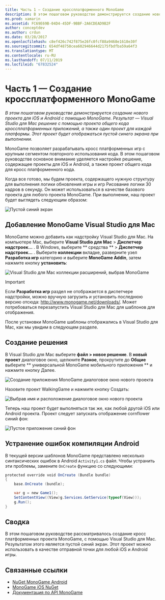```yaml
---
title: Часть 1 — Создание кроссплатформенного MonoGame
description: В этом пошаговом руководстве демонстрируется создание нового проекта для iOS и Android с помощью MonoGame. Результат — Visual Studio для Mac решение с помощью проекта общего кода кроссплатформенных приложений, а также один проект для каждой платформы. Этот проект будет отображаться пустой синего экрана при выполнении.
ms.prod: xamarin
ms.assetid: FC69E69B-04D4-45DF-9BBF-2A6CDEAD9B2F
author: conceptdev
ms.author: crdun
ms.date: 03/28/2017
ms.openlocfilehash: c8ef426c742f875e26fc0fcf88a9468e1618e30f
ms.sourcegitcommit: 654df48758cea602946644d2175fbdfba59a64f3
ms.translationtype: MT
ms.contentlocale: ru-RU
ms.lasthandoff: 07/11/2019
ms.locfileid: "67832524"
---
```

# <a name="part-1--creating-a-cross-platform-monogame"></a>Часть 1 — Создание кроссплатформенного MonoGame

_В этом пошаговом руководстве демонстрируется создание нового проекта для iOS и Android с помощью MonoGame. Результат — Visual Studio для Mac решение с помощью проекта общего кода кроссплатформенных приложений, а также один проект для каждой платформы. Этот проект будет отображаться пустой синего экрана при выполнении._

MonoGame позволяет разрабатывать кросс платформенных игр с крупным сегментом повторного использования кода. В этом пошаговом руководстве основное внимание уделяется настройке решение, содержащее проекты для iOS и Android, а также проект общего кода для кросс платформенного кода.

Когда все готово, мы будем проекта, содержащего нужную структуру для выполнения логики обновления игры и игр Рисование логики 30 кадров в секунду. Он может использоваться в качестве базового проекта для любого проекта MonoGame. При выполнении, наш проект будет выглядеть следующим образом:

![Пустой синий экран](part1-images/image1.png)

## <a name="adding-monogame-to-visual-studio-for-mac"></a>Добавление MonoGame Visual Studio для Mac

MonoGame можно добавить как надстройку Visual Studio для Mac. На компьютере Mac, выберите **Visual Studio для Mac** > **Диспетчер надстроек...**  . В Windows, выберите ** средства ** > **Диспетчер надстроек...**  . Выберите **коллекции** вкладке, разверните узел **Разработка игр** категорию и выберите **MonoGame Addin**, затем нажмите кнопку **установить**:

![Visual Studio для Mac коллекции расширений, выбрав MonoGame](part1-images/image2.png)

> [!IMPORTANT]
> Если **Разработка игр** раздел не отображается в диспетчере надстройки, можно вручную загрузить и установить последнюю версию отсюда: http://www.monogame.net/downloads/. Может потребоваться перезапустить Visual Studio для Mac для шаблонов для отображения.

После установки MonoGame шаблоны отображались в Visual Studio для Mac, как мы увидим в следующем разделе.

## <a name="creating-a-new-solution"></a>Создание решения

В Visual Studio для Mac выберите **файл > новое решение**. В **новый проект** диалоговое окно, щелкните **Разное**, прокрутите до **Общие** выберите ** универсальной MonoGame мобильного приложения ** и нажмите кнопку Далее.

![Создание приложения MonoGame диалоговое окно нового проекта](part1-images/image3.png)

Назовите проект WalkingGame и нажмите кнопку Создать:

![Выбрав имя и расположение диалоговое окно нового проекта](part1-images/image4.png)

Теперь наш проект будет выполняться так же, как любой другой iOS или Android проекта. Проект следует запускать отображение cornflower синий фон:

![Пустое приложение синий фон](part1-images/image5.png)

## <a name="fixing-android-compile-errors"></a>Устранение ошибок компиляции Android

В текущей версии шаблонов MonoGame представлено несколько синтаксических ошибок в Android `Activity1.cs` файл. Чтобы устранить эти проблемы, замените `OnCreate` функцию со следующими:

```csharp
protected override void OnCreate (Bundle bundle)
{
    base.OnCreate (bundle);

    var g = new Game1();
    SetContentView((View)g.Services.GetService(typeof(View)));
    g.Run();
}
```

## <a name="summary"></a>Сводка

В этом пошаговом руководстве рассматривалось создание кросс платформенных проекта MonoGame, с помощью Visual Studio для Mac. Результатом этого является пустой синий экран. Этот проект можно использовать в качестве отправной точки для любой iOS и Android игры.

## <a name="related-links"></a>Связанные ссылки

- [NuGet MonoGame Android](https://www.nuget.org/packages/MonoGame.Framework.Android/)
- [MonoGame iOS NuGet](https://www.nuget.org/packages/MonoGame.Framework.iOS/)
- [Документация по API MonoGame](http://www.monogame.net/documentation/?page=main)
